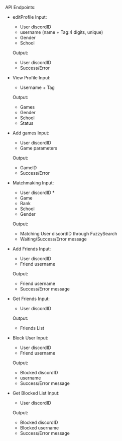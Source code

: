 API Endpoints:

- editProfile
    Input:
    + User discordID
    + username (name + Tag:4 digits, unique)
    + Gender
    + School

    Output:
    + User discordID
    + Success/Error

- View Profile
    Input:
    + Username + Tag

    Output:
    + Games
    + Gender
    + School
    + Status

- Add games
    Input:
    + User discordID
    + Game parameters

    Output:
    + GameID
    + Success/Error

- Matchmaking
    Input:
    + User discordID *
    + Game
    + Rank
    + School
    + Gender

    Output:
    + Matching User discordID through FuzzySearch
    + Waiting/Success/Error message

- Add Friends
    Input:
    + User discordID
    + Friend username

    Output:
    + Friend username
    + Success/Error message

- Get Friends
    Input:
    + User discordID

    Output:
    + Friends List

- Block User
    Input:
    + User discordID
    + Friend username

    Output:
    + Blocked discordID
    + username
    + Success/Error message

- Get Blocked List
    Input:
    + User discordID

    Output:
    + Blocked discordID
    + Blocked username
    + Success/Error message
